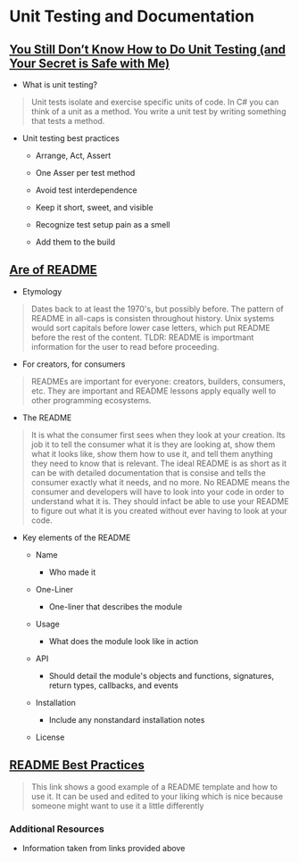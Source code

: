# Unit Testing and Documentation

## [You Still Don’t Know How to Do Unit Testing (and Your Secret is Safe with Me)](https://stackify.com/unit-testing-basics-best-practices/)

* What is unit testing?

> Unit tests isolate and exercise specific units of code. In C# you can think of a unit as a method. You write a unit test by writing something that tests a method.

* Unit testing best practices

  * Arrange, Act, Assert

  * One Asser per test method

  * Avoid test interdependence

  * Keep it short, sweet, and visible

  * Recognize test setup pain as a smell

  * Add them to the build


## [Are of README](https://github.com/hackergrrl/art-of-readme)

* Etymology

> Dates back to at least the 1970's, but possibly before. The pattern of README in all-caps is consisten throughout history. Unix systems would sort capitals before lower case letters, which put README before the rest of the content. TLDR: README is importmant information for the user to read before proceeding.

* For creators, for consumers

> READMEs are important for everyone: creators, builders, consumers, etc. They are important and README lessons apply equally well to other programming ecosystems.

* The README

> It is what the consumer first sees when they look at your creation. Its job it to tell the consumer what it is they are looking at, show them what it looks like, show them how to use it, and tell them anything they need to know that is relevant.
> The ideal README is as short as it can be with detailed documentation that is consise and tells the consumer exactly what it needs, and no more.
> No README means the consumer and developers will have to look into your code in order to understand what it is. They should infact be able to use your README to figure out what it is you created without ever having to look at your code.

* Key elements of the README

  * Name

    * Who made it

  * One-Liner

    * One-liner that describes the module

  * Usage

    * What does the module look like in action

  * API

    * Should detail the module's objects and functions, signatures, return types, callbacks, and events

  * Installation

    * Include any nonstandard installation notes

  * License

## [README Best Practices](https://github.com/jehna/readme-best-practices)

> This link shows a good example of a README template and how to use it. It can be used and edited to your liking which is nice because someone might want to use it a little differently

### Additional Resources

* Information taken from links provided above

